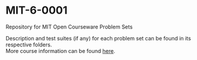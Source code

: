 # MIT-6-0001
Repository for MIT Open Courseware Problem Sets

Description and test suites (if any) for each problem set can be found in its respective folders.
<br>More course information can be found <a href="https://ocw.mit.edu/courses/electrical-engineering-and-computer-science/6-0001-introduction-to-computer-science-and-programming-in-python-fall-2016/assignments/">here</a>.
